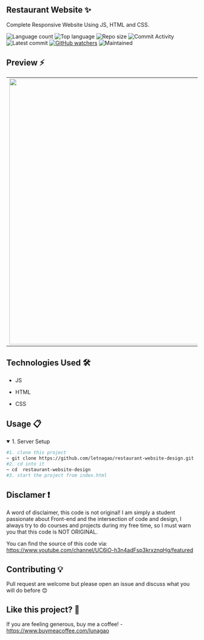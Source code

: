 ## Restaurant Website ✨
Complete Responsive Website Using JS, HTML and CSS.

![Language count](https://img.shields.io/github/languages/count/letnagao/restaurant-website-design?color=green)
![Top language](https://img.shields.io/github/languages/top/letnagao/restaurant-website-design?color=ff69b4)
![Repo size](https://img.shields.io/github/repo-size/letnagao/restaurant-website-design?color=yellow)
![Commit Activity](https://img.shields.io/github/commit-activity/y/letnagao/restaurant-website-design?color=blue)
![Latest commit](https://img.shields.io/github/last-commit/letnagao/restaurant-website-design?color=red)
[![GitHub watchers](https://img.shields.io/github/watchers/letnagao/restaurant-website-design?logo=GitHub)](https://github.com/letnagao/restaurant-website-design/watchers)
![Maintained](https://img.shields.io/maintenance/yes/9999)

</ul><h2> Preview ⚡️</h2>
<table align="center">
  <tr>
    <td><image src="https://user-images.githubusercontent.com/99754900/184511024-1622626c-66cf-4f59-b442-4835e8ed00df.jpg" width=1280 height=700/></td>
  </tr>
</table>


</ul><h2>Technologies Used 🛠️</h2>
<ul>
<li>JS</li>
</ul><ul>
<li>HTML</li>
</ul><ul>
<li>CSS</li>
  
</ul><h2>Usage 📋</h2>
<details open>
<summary>1. Server Setup</summary>

```bash
#1. clone this project
~ git clone https://github.com/letnagao/restaurant-website-design.git
#2. cd into it
~ cd  restaurant-website-design
#3. start the project from index.html
```
</details>

## Disclamer ❗️
A word of disclaimer, this code is not original! 
I am simply a student passionate about Front-end and the intersection of code and design, I always try to do courses and projects during my free time, so I must warn you that this code is NOT ORIGINAL.

You can find the source of this code via: https://www.youtube.com/channel/UC6iO-h3n4adFsp3krxznqHg/featured

## Contributing 💡
Pull request are welcome but please open an issue and discuss what you will do before 😊

## Like this project? 💖

If you are feeling generous, buy me a coffee! - https://www.buymeacoffee.com/lunagao

